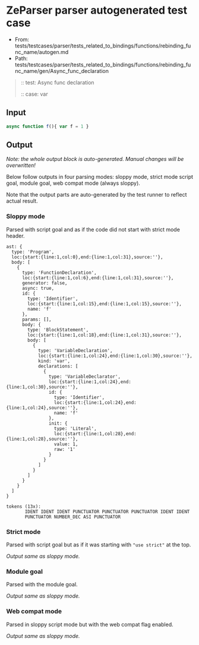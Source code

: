 # ZeParser parser autogenerated test case

- From: tests/testcases/parser/tests_related_to_bindings/functions/rebinding_func_name/autogen.md
- Path: tests/testcases/parser/tests_related_to_bindings/functions/rebinding_func_name/gen/Async_func_declaration

> :: test: Async func declaration
>
> :: case: var

## Input


`````js
async function f(){ var f = 1 }
`````

## Output

_Note: the whole output block is auto-generated. Manual changes will be overwritten!_

Below follow outputs in four parsing modes: sloppy mode, strict mode script goal, module goal, web compat mode (always sloppy).

Note that the output parts are auto-generated by the test runner to reflect actual result.

### Sloppy mode

Parsed with script goal and as if the code did not start with strict mode header.

`````
ast: {
  type: 'Program',
  loc:{start:{line:1,col:0},end:{line:1,col:31},source:''},
  body: [
    {
      type: 'FunctionDeclaration',
      loc:{start:{line:1,col:6},end:{line:1,col:31},source:''},
      generator: false,
      async: true,
      id: {
        type: 'Identifier',
        loc:{start:{line:1,col:15},end:{line:1,col:15},source:''},
        name: 'f'
      },
      params: [],
      body: {
        type: 'BlockStatement',
        loc:{start:{line:1,col:18},end:{line:1,col:31},source:''},
        body: [
          {
            type: 'VariableDeclaration',
            loc:{start:{line:1,col:24},end:{line:1,col:30},source:''},
            kind: 'var',
            declarations: [
              {
                type: 'VariableDeclarator',
                loc:{start:{line:1,col:24},end:{line:1,col:30},source:''},
                id: {
                  type: 'Identifier',
                  loc:{start:{line:1,col:24},end:{line:1,col:24},source:''},
                  name: 'f'
                },
                init: {
                  type: 'Literal',
                  loc:{start:{line:1,col:28},end:{line:1,col:28},source:''},
                  value: 1,
                  raw: '1'
                }
              }
            ]
          }
        ]
      }
    }
  ]
}

tokens (13x):
       IDENT IDENT IDENT PUNCTUATOR PUNCTUATOR PUNCTUATOR IDENT IDENT
       PUNCTUATOR NUMBER_DEC ASI PUNCTUATOR
`````

### Strict mode

Parsed with script goal but as if it was starting with `"use strict"` at the top.

_Output same as sloppy mode._

### Module goal

Parsed with the module goal.

_Output same as sloppy mode._

### Web compat mode

Parsed in sloppy script mode but with the web compat flag enabled.

_Output same as sloppy mode._
